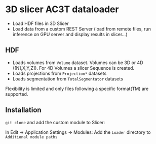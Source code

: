 # 3D slicer AC3T dataloader

* Load HDF files in 3D Slicer
* Load data from a custom REST Server (load from remote files, run inference on GPU server and display results in slicer...)

## HDF
* Loads volumes from ``Volume`` dataset. Volumes can be 3D or 4D ([N],X,Y,Z]). For 4D Volumes a slicer Sequence is created.
* Loads projections from ``Projection*`` datasets
* Loads segmentation from ``TotalSegmentator`` datasets

Flexibility is limited and only files following a specific format(TM) are supported.

## Installation
``git clone`` and add the custom module to Slicer:

In Edit -> Application Settings -> Modules: Add the ``Loader`` directory to ``Additional module paths``
